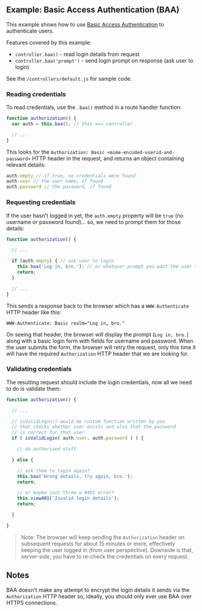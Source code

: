 ## Example: Basic Access Authentication (BAA)

This example shows how to use [Basic Access Authentication](https://en.wikipedia.org/wiki/Basic_access_authentication) to authenticate users.

Features covered by this example:

* `controller.baa()` - read login details from request
* `controller.baa('prompt')` - send login prompt on response (ask user to login)

See the `/controllers/default.js` for sample code.

### Reading credentials

To read credentials, use the `.baa()` method in a route handler function:

```javascript
function authorization() {
  var auth = this.baa(); // this === controller

  // ...
}
```

This looks for the `Authorization: Basic <mime-encoded-userid-and-password>` HTTP header in the request, and returns an object containing relevant details:

```javascript
auth.empty // if true, no credentials were found
auth.user // the user name, if found
auth.password // the password, if found
```

### Requesting credentials

If the user hasn't logged in yet, the `auth.empty` property will be `true` (no username or password found)... so, we need to prompt them for those details:

```javascript
function authorization() {

  // ...

  if (auth.empty) { // ask user to login
    this.baa('Log in, bro.'); // or whatever prompt you want the user to see
    return;
  }

  // ...
}
```

This sends a response back to the browser which has a `WWW-Authenticate` HTTP header like this:

```
WWW-Authenticate: Basic realm="Log in, bro."
```

On seeing that header, the browser will display the prompt (`Log in, bro.`) along with a basic login form with fields for username and password. When the user submits the form, the browser will retry the request, only this time it will have the required `Authorization` HTTP header that we are looking for.

### Validating credentials

The resulting request should include the login credentials, now all we need to do is validate them:

```javascript
function authorization() {

  // ...

  // isValidLogin() would be custom function written by you
  // that checks whether user exists and also that the password
  // is correct for that user
  if ( isValidLogin( auth.user, auth.password ) ) {

    // do authorised stuff

  } else {

    // ask them to login again?
    this.baa('Wrong details, try again, bro.');
    return;

    // or maybe just throw a #401 error?
    this.view401('Invalid login details');
    return;

  }

}
```

> Note: The browser will keep sending the `Authorization` header on subsequent requests for about 15 minutes or more, effectively keeping the user logged in (from user perspective). Downside is that, server-side, you have to re-check the credentials on every request.

## Notes

BAA doesn't make any attempt to encrypt the login details it sends via the `Authorization` HTTP header so, ideally, you should only ever use BAA over HTTPS connections.